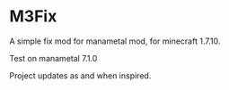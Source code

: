 # M3Fix
A simple fix mod for manametal mod, for minecraft 1.7.10.

Test on manametal 7.1.0

Project updates as and when inspired.
